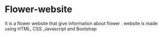 # Flower-website
It is a flower website that give information about flower . website is made using HTML, CSS ,Javascript and Bootstrap
